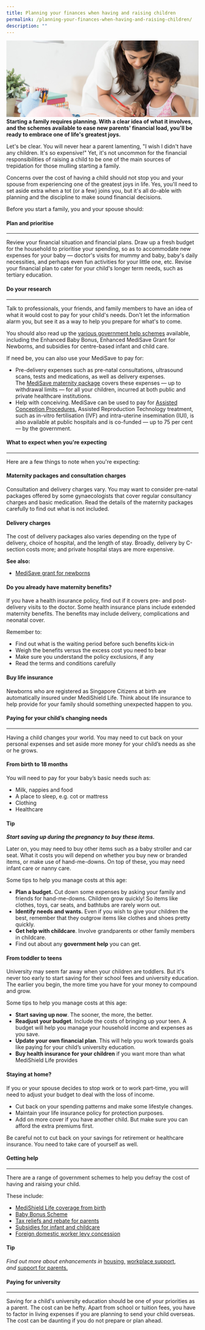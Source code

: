 ```yaml
---
title: Planning your finances when having and raising children
permalink: /planning-your-finances-when-having-and-raising-children/
description: ""
---
```

![](/images/planning%20your%20finances%20when%20having%20children.jfif)
**Starting a family requires planning. With a clear idea of what it involves, and the schemes available to ease new parents' financial load, you'll be ready to embrace one of life's greatest joys.**

Let's be clear. You will never hear a parent lamenting, "I wish I didn't have any children. It's so expensive!" Yet, it's not uncommon for the financial responsibilities of raising a child to be one of the main sources of trepidation for those mulling starting a family.

Concerns over the cost of having a child should not stop you and your spouse from experiencing one of the greatest joys in life. Yes, you'll need to set aside extra when a tot (or a few) joins you, but it's all do-able with planning and the discipline to make sound financial decisions.

Before you start a family, you and your spouse should:

#### Plan and prioritise
-------------------
Review your financial situation and financial plans. Draw up a fresh budget for the household to prioritise your spending, so as to accommodate new expenses for your baby — doctor's visits for mummy and baby, baby's daily necessities, and perhaps even fun activities for your little one, etc. Revise your financial plan to cater for your child's longer term needs, such as tertiary education.

#### Do your research
----------------
Talk to professionals, your friends, and family members to have an idea of what it would cost to pay for your child's needs. Don't let the information alarm you, but see it as a way to help you prepare for what's to come.

You should also read up the [various government help schemes](https://www.moh.gov.sg/cost-financing/healthcare-schemes-subsidies/marriage-and-parenthood-schemes) available, including the Enhanced Baby Bonus, Enhanced MediSave Grant for Newborns, and subsidies for centre-based infant and child care.

If need be, you can also use your MediSave to pay for:

*   Pre-delivery expenses such as pre-natal consultations, ultrasound scans, tests and medications, as well as delivery expenses. The [MediSave maternity package](https://www.madeforfamilies.gov.sg/marriage/getting-baby-ready/medisave-maternity-package) covers these expenses — up to withdrawal limits — for all your children, incurred at both public and private healthcare institutions.
*   Help with conceiving. MediSave can be used to pay for [Assisted Conception Procedures](https://www.madeforfamilies.gov.sg/marriage/getting-baby-ready/medisave-for-assisted-conception-procedures)[.](https://www.madeforfamilies.gov.sg/marriage/getting-baby-ready/medisave-for-assisted-conception-procedures) Assisted Reproduction Technology treatment, such as in-vitro fertilisation (IVF) and intra-uterine insemination (IUI), is also available at public hospitals and is co-funded — up to 75 per cent — by the government.

#### What to expect when you're expecting
------------------------------------
Here are a few things to note when you're expecting:

#### Maternity packages and consultation charges
Consultation and delivery charges vary. You may want to consider pre-natal packages offered by some gynaecologists that cover regular consultancy charges and basic medication. Read the details of the maternity packages carefully to find out what is not included.

#### Delivery charges
The cost of delivery packages also varies depending on the type of delivery, choice of hospital, and the length of stay. Broadly, delivery by C-section costs more; and private hospital stays are more expensive.

**See also:**

*   [MediSave grant for newborns](https://www.madeforfamilies.gov.sg/support-measures/raising-your-child/healthcare/medisave-grant-for-newborns)      

#### Do you already have maternity benefits?

If you have a health insurance policy, find out if it covers pre- and post- delivery visits to the doctor. Some health insurance plans include extended maternity benefits. The benefits may include delivery, complications and neonatal cover.

Remember to:

*   Find out what is the waiting period before such benefits kick-in
*   Weigh the benefits versus the excess cost you need to bear
*   Make sure you understand the policy exclusions, if any
*   Read the terms and conditions carefully

#### Buy life insurance

Newborns who are registered as Singapore Citizens at birth are automatically insured under MediShield Life. Think about life insurance to help provide for your family should something unexpected happen to you.

#### Paying for your child’s changing needs
--------------------------------------

Having a child changes your world. You may need to cut back on your personal expenses and set aside more money for your child’s needs as she or he grows.

#### From birth to 18 months

You will need to pay for your baby’s basic needs such as:

*   Milk, nappies and food
*   A place to sleep, e.g. cot or mattress
*   Clothing
*   Healthcare

#### Tip
***Start saving up during the pregnancy to buy these items.***

Later on, you may need to buy other items such as a baby stroller and car seat. What it costs you will depend on whether you buy new or branded items, or make use of hand-me-downs. On top of these, you may need infant care or nanny care.

Some tips to help you manage costs at this age:

*   **Plan a budget.** Cut down some expenses by asking your family and friends for hand-me-downs. Children grow quickly! So items like clothes, toys, car seats, and bathtubs are rarely worn out.
*   **Identify needs and wants.** Even if you wish to give your children the best, remember that they outgrow items like clothes and shoes pretty quickly.
*   **Get help with childcare**. Involve grandparents or other family members in childcare.
*   Find out about any **government help** you can get.

#### From toddler to teens

University may seem far away when your children are toddlers. But it's never too early to start saving for their school fees and university education. The earlier you begin, the more time you have for your money to compound and grow.

Some tips to help you manage costs at this age:

*   **Start saving up now**. The sooner, the more, the better.
*   **Readjust your budget**. Include the costs of bringing up your teen. A budget will help you manage your household income and expenses as you save.
*   **Update your own financial plan**. This will help you work towards goals like paying for your child’s university education.
*   **Buy health insurance for your children** if you want more than what MediShield Life provides

#### Staying at home?

If you or your spouse decides to stop work or to work part-time, you will need to adjust your budget to deal with the loss of income.

*   Cut back on your spending patterns and make some lifestyle changes.
*   Maintain your life insurance policy for protection purposes.
*   Add on more cover if you have another child. But make sure you can afford the extra premiums first.

Be careful not to cut back on your savings for retirement or healthcare insurance. You need to take care of yourself as well.

#### Getting help
------------

There are a range of government schemes to help you defray the cost of having and raising your child.

These include:

*   [MediShield Life coverage from birth](https://www.cpf.gov.sg/member/healthcare-financing/medishield-life)
*   [Baby Bonus Scheme](https://www.babybonus.msf.gov.sg/Pages/Home.aspx)
*   [Tax reliefs and rebate for parents](https://www.iras.gov.sg/IRASHome/Individuals/Locals/Working-Out-Your-Taxes/Deductions-for-Individuals/Parenthood-Tax-Rebate--PTR-/)
*   [Subsidies for infant and childcare](https://www.ecda.gov.sg/parents/subsidies-financial-assistance)
*   [Foreign domestic worker levy concession](https://www.mom.gov.sg/passes-and-permits/work-permit-for-foreign-domestic-worker/foreign-domestic-worker-levy/levy-concession)

#### Tip
*Find out more about enhancements in* [housing](https://www.madeforfamilies.gov.sg/marriage/your-home-matters-new/housing-schemes-and-grants)[,](https://www.madeforfamilies.gov.sg/marriage/your-home-matters-new/housing-schemes-and-grants) [workplace support](https://www.madeforfamilies.gov.sg/support-measures/managing-work-and-family-life/family-friendly-workplaces), *and* [support for parents.](https://www.madeforfamilies.gov.sg/parental-leave-and-benefits)

#### Paying for university
---------------------

Saving for a child's university education should be one of your priorities as a parent. The cost can be hefty. Apart from school or tuition fees, you have to factor in living expenses if you are planning to send your child overseas. The cost can be daunting if you do not prepare or plan ahead.
